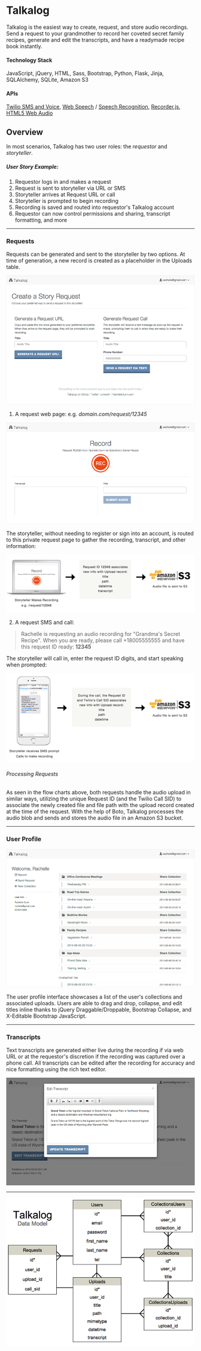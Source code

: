 # Talkalog

Talkalog is the easiest way to create, request, and store audio recordings. Send a request to your grandmother to record her coveted secret family recipes, generate and edit the transcripts, and have a readymade recipe book instantly.

#### Technology Stack

JavaScript, jQuery, HTML, Sass, Bootstrap, Python, Flask, Jinja, SQLAlchemy, SQLite, Amazon S3

#### APIs

<a href="http://twilio.com/" target="_blank">Twilio SMS and Voice</a>, <a href="https://developers.google.com/web/updates/2013/01/Voice-Driven-Web-Apps-Introduction-to-the-Web-Speech-API?hl=en" target="_blank">Web Speech</a> / <a href="https://pypi.python.org/pypi/SpeechRecognition/" target="_blank">Speech Recognition</a>, <a href="https://github.com/mattdiamond/Recorderjs" target="_blank">Recorder.js</a>, <a href="https://developer.mozilla.org/en-US/docs/Web/API/Web_Audio_API" target="_blank">HTML5 Web Audio</a>

## Overview

In most scenarios, Talkalog has two user roles: the _requestor_ and _storyteller_.

##### User Story Example:
1. Requestor logs in and makes a request
2. Request is sent to storyteller via URL or SMS
3. Storyteller arrives at Request URL or call
4. Storyteller is prompted to begin recording 
5. Recording is saved and routed into requestor's Talkalog account
6. Requestor can now control permissions and sharing, transcript formatting, and more

___

### Requests

Requests can be generated and sent to the storyteller by two options. At time of generation, a new record is created as a placeholder in the Uploads table.

<img src="/static/img/etc/story_request.png" alt="Generate Story Request">

1. A request web page: e.g. _domain.com/request/12345_ 

<img src="/static/img/etc/request_web.png" alt="Story Request | Web">

The storyteller, without needing to register or sign into an account, is routed to this private request page to gather the recording, transcript, and other information:

<img src="/static/img/etc/request_web_flow.png" alt="Story Request | Web Flow">

2. A request SMS and call:

> Rachelle is requesting an audio recording for "Grandma's Secret Recipe". When you are ready, please call +18005555555 and have this request ID ready: **12345**

The storyteller will call in, enter the request ID digits, and start speaking when prompted:

<img src="/static/img/etc/request_phone_flow.png" alt="Story Request | Phone Flow">

###### Processing Requests

As seen in the flow charts above, both requests handle the audio upload in similar ways, utilizing the unique Request ID (and the Twilio Call SID) to associate the newly created file and file path with the upload record created at the time of the request. With the help of Boto, Talkalog processes the audio blob and sends and stores the audio file in an Amazon S3 bucket.

___

### User Profile

<img src="/static/img/etc/user_profile.png" alt="User Profile">

The user profile interface showcases a list of the user's collections and associated uploads. Users are able to drag and drop, collapse, and edit titles inline thanks to jQuery Draggable/Droppable, Bootstrap Collapse, and X-Editable Bootstrap JavaScript.

___

### Transcripts

Text transcripts are generated either live during the recording if via web URL or at the requestor's discretion if the recording was captured over a phone call. All transcripts can be edited after the recording for accuracy and nice formatting using the rich text editor.

<img src="/static/img/etc/edit_transcript.png" alt="Edit Transcript">

___


<img src="/static/img/etc/data_model.png" alt="Talkalog Data Model" style="max-width: 100%;">